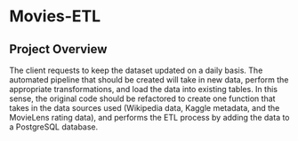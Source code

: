 # Movies-ETL
## Project Overview
The client requests to keep the  dataset updated on a daily basis.
The automated pipeline that should be created will take in new data, perform the appropriate transformations, and load the data into existing tables. 
 In this sense, the original code should be refactored to create one function that takes in the data sources used (Wikipedia data, Kaggle metadata, and the MovieLens rating data), and performs the ETL process by adding the data to a PostgreSQL database.